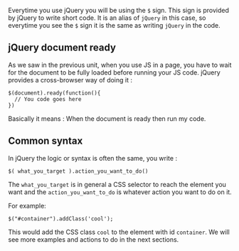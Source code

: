 Everytime you use jQuery you will be using the `$` sign. This sign is provided by jQuery to write short code. It is an alias of `jQuery` in this case, so everytime you see the `$` sign it is the same as writing `jQuery` in the code.

## jQuery document ready

As we saw in the previous unit, when you use JS in a page, you have to wait for the document to be fully loaded before running your JS code. jQuery provides a cross-browser way of doing it :
```
$(document).ready(function(){
  // You code goes here
})
```

Basically it means :  When the document is ready then run my code.

## Common syntax
In jQuery the logic or syntax is often the same, you write :

`$( what_you_target ).action_you_want_to_do()`

The `what_you_target` is in general a CSS selector to reach the element you want and the `action_you_want_to_do` is whatever action you want to do on it.

For example:
```
$("#container").addClass('cool');
```

This would add the CSS class `cool` to the element with id `container`.
We will see more examples and actions to do in the next sections.